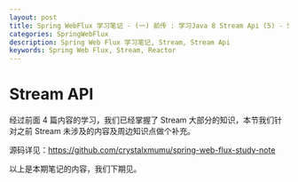 ```yaml
---
layout: post
title: Spring WebFlux 学习笔记 - (一) 前传 : 学习Java 8 Stream Api (5) - Stream 周边及其他
categories: SpringWebFlux
description: Spring Web Flux 学习笔记, Stream, Stream Api
keywords: Spring Web Flux, Stream, Reactor
---
```


# Stream API

经过前面 4 篇内容的学习，我们已经掌握了 Stream 大部分的知识，本节我们针对之前 Stream 未涉及的内容及周边知识点做个补充。




源码详见：<https://github.com/crystalxmumu/spring-web-flux-study-note>

以上是本期笔记的内容，我们下期见。
